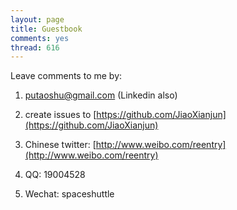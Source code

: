 ```yaml
---
layout: page
title: Guestbook
comments: yes
thread: 616
---
```


Leave comments to me by:

1. [putaoshu@gmail.com](mailto:putaoshu@gmail.com) (Linkedin also)

2. create issues to [https://github.com/JiaoXianjun](https://github.com/JiaoXianjun)

3. Chinese twitter: [http://www.weibo.com/reentry](http://www.weibo.com/reentry)

4. QQ: 19004528

5. Wechat: spaceshuttle

